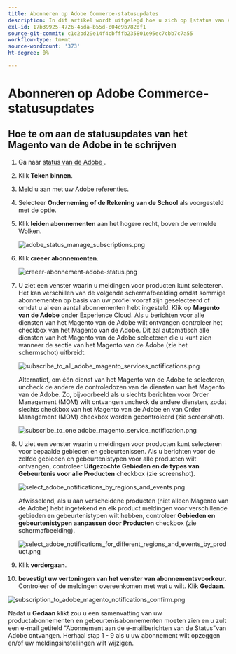 ```yaml
---
title: Abonneren op Adobe Commerce-statusupdates
description: In dit artikel wordt uitgelegd hoe u zich op [status van Adobe] (https://status.adobe.com) kunt abonneren op de status Adobe Commerce voor statuswaarschuwingen, updates en informatie over eventuele grote storingen of onderhoud.
exl-id: 17b39925-4726-45da-b55d-c04c9b782df1
source-git-commit: c1c2bd29e14f4cbfffb235801e95ec7cbb7c7a55
workflow-type: tm+mt
source-wordcount: '373'
ht-degree: 0%

---
```


# Abonneren op Adobe Commerce-statusupdates

## Hoe te om aan de statusupdates van het Magento van de Adobe in te schrijven

1. Ga naar [ status van de Adobe ](https://status.adobe.com).
1. Klik **Teken binnen**.
1. Meld u aan met uw Adobe referenties.
1. Selecteer **Onderneming of de Rekening van de School** als voorgesteld met de optie.
1. Klik **leiden abonnementen** aan het hogere recht, boven de vermelde Wolken.

   ![ adobe_status_manage_subscriptions.png ](assets/adobe_status_manage_subscriptions.png)
1. Klik **creeer abonnementen**.

   ![ creeer-abonnement-adobe-status.png ](assets/create-subscription-adobe-status.png)
1. U ziet een venster waarin u meldingen voor producten kunt selecteren. Het kan verschillen van de volgende schermafbeelding omdat sommige abonnementen op basis van uw profiel vooraf zijn geselecteerd of omdat u al een aantal abonnementen hebt ingesteld. Klik op **Magento van de Adobe** onder Experience Cloud. Als u berichten voor alle diensten van het Magento van de Adobe wilt ontvangen controleer het checkbox van het Magento van de Adobe. Dit zal automatisch alle diensten van het Magento van de Adobe selecteren die u kunt zien wanneer de sectie van het Magento van de Adobe (zie het schermschot) uitbreidt.

   ![ subscribe_to_all_adobe_magento_services_notifications.png ](assets/adobe_magento_all_services_notification.png)

   Alternatief, om één dienst van het Magento van de Adobe te selecteren, uncheck de andere de controledozen van de diensten van het Magento van de Adobe. Zo, bijvoorbeeld als u slechts berichten voor Order Management (MOM) wilt ontvangen uncheck de andere diensten, zodat slechts checkbox van het Magento van de Adobe en van Order Management (MOM) checkbox worden gecontroleerd (zie screenshot).

   ![ subscribe_to_one adobe_magento_service_notification.png ](assets/adobe_magento_one_service_subscription.png)
1. U ziet een venster waarin u meldingen voor producten kunt selecteren voor bepaalde gebieden en gebeurtenissen. Als u berichten voor de zelfde gebieden en gebeurtenistypen voor alle producten wilt ontvangen, controleer **Uitgezochte Gebieden en de types van Gebeurtenis voor alle Producten** checkbox (zie screenshot).

   ![ select_adobe_notifications_by_regions_and_events.png ](assets/adobe_notifications_regions_events.png)

   Afwisselend, als u aan verscheidene producten (niet alleen Magento van de Adobe) hebt ingetekend en elk product meldingen voor verschillende gebieden en gebeurtenistypen wilt hebben, controleer **Gebieden en gebeurtenistypen aanpassen door Producten** checkbox (zie schermafbeelding).

   ![ select_adobe_notifications_for_different_regions_and_events_by_product.png ](assets/adobe_region_events_notifications_custom.png)
1. Klik **verdergaan**.
1. **bevestigt uw vertoningen van het venster van abonnementsvoorkeur**. Controleer of de meldingen overeenkomen met wat u wilt. Klik **Gedaan**.

![ subscription_to_adobe_magento_notifications_confirm.png ](assets/adobe_status_notification_done.png)

Nadat u **Gedaan** klikt zou u een samenvatting van uw productabonnementen en gebeurtenisabonnementen moeten zien en u zult een e-mail getiteld &quot;Abonnement aan de e-mailberichten van de Status&quot;van Adobe ontvangen. Herhaal stap 1 - 9 als u uw abonnement wilt opzeggen en/of uw meldingsinstellingen wilt wijzigen.
